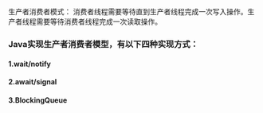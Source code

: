 生产者消费者模式：
    消费者线程需要等待直到生产者线程完成一次写入操作。生产者线程需要等待消费者线程完成一次读取操作。

### Java实现生产者消费者模型，有以下四种实现方式：
#### 1.wait/notify

#### 2.await/signal

#### 3.BlockingQueue